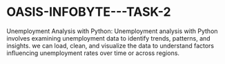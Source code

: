 # OASIS-INFOBYTE---TASK-2
Unemployment Analysis with Python: 
Unemployment analysis with Python involves examining unemployment data to identify trends, patterns, and insights. we can load, clean, and visualize the data to understand factors influencing unemployment rates over time or across regions.
